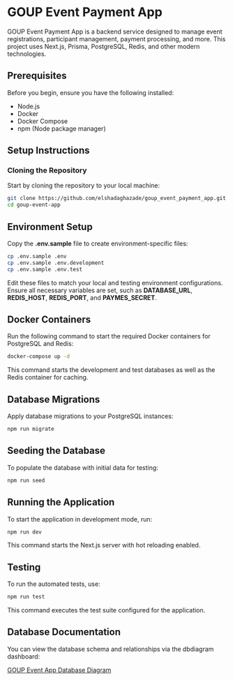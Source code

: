 # GOUP Event Payment App

GOUP Event Payment App is a backend service designed to manage event registrations, participant management, payment processing, and more. This project uses Next.js, Prisma, PostgreSQL, Redis, and other modern technologies.

## Prerequisites

Before you begin, ensure you have the following installed:
- Node.js
- Docker
- Docker Compose
- npm (Node package manager)

## Setup Instructions

### Cloning the Repository

Start by cloning the repository to your local machine:

```bash
git clone https://github.com/elshadaghazade/goup_event_payment_app.git
cd goup-event-app
```

## Environment Setup

Copy the **.env.sample** file to create environment-specific files:

```bash
cp .env.sample .env
cp .env.sample .env.development
cp .env.sample .env.test
```

Edit these files to match your local and testing environment configurations. Ensure all necessary variables are set, such as **DATABASE_URL**, **REDIS_HOST**, **REDIS_PORT**, and **PAYMES_SECRET**.

## Docker Containers

Run the following command to start the required Docker containers for PostgreSQL and Redis:

```bash
docker-compose up -d
```

This command starts the development and test databases as well as the Redis container for caching.

## Database Migrations

Apply database migrations to your PostgreSQL instances:

```bash
npm run migrate
```

## Seeding the Database

To populate the database with initial data for testing:

```bash
npm run seed
```

## Running the Application

To start the application in development mode, run:

```bash
npm run dev
```

This command starts the Next.js server with hot reloading enabled.

## Testing

To run the automated tests, use:

```bash
npm run test
```

This command executes the test suite configured for the application.

## Database Documentation

You can view the database schema and relationships via the dbdiagram dashboard:

[GOUP Event App Database Diagram](https://dbdocs.io/elshadaghazade/GOUP_EVENT_APP)